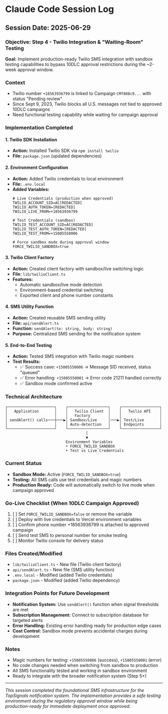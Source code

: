 # Claude Code Session Log

## Session Date: 2025-06-29

### Objective: Step 4 - Twilio Integration & "Waiting-Room" Testing

**Goal:** Implement production-ready Twilio SMS integration with sandbox testing capabilities to bypass 10DLC approval restrictions during the ~2-week approval window.

### Context
- Twilio number `+18563936799` is linked to Campaign `CMf808c9...` with status "Pending review"
- Since Sept 9, 2023, Twilio blocks all U.S. messages not tied to approved 10DLC campaigns
- Need functional testing capability while waiting for campaign approval

### Implementation Completed

#### 1. Twilio SDK Installation
- **Action:** Installed Twilio SDK via `npm install twilio`
- **File:** `package.json` (updated dependencies)

#### 2. Environment Configuration
- **Action:** Added Twilio credentials to local environment
- **File:** `.env.local`
- **Added Variables:**
  ```env
  # Live Credentials (production when approved)
  TWILIO_ACCOUNT_SID=AC[REDACTED]
  TWILIO_AUTH_TOKEN=[REDACTED]
  TWILIO_LIVE_FROM=+18563936799
  
  # Test Credentials (sandbox)
  TWILIO_TEST_ACCOUNT_SID=AC[REDACTED]
  TWILIO_TEST_AUTH_TOKEN=[REDACTED]
  TWILIO_TEST_FROM=+15005550006
  
  # Force sandbox mode during approval window
  FORCE_TWILIO_SANDBOX=true
  ```

#### 3. Twilio Client Factory
- **Action:** Created client factory with sandbox/live switching logic
- **File:** `lib/twilioClient.ts`
- **Features:**
  - Automatic sandbox/live mode detection
  - Environment-based credential switching
  - Exported client and phone number constants

#### 4. SMS Utility Function
- **Action:** Created reusable SMS sending utility
- **File:** `api/sendAlert.ts`
- **Function:** `sendAlert(to: string, body: string)`
- **Purpose:** Centralized SMS sending for the notification system

#### 5. End-to-End Testing
- **Action:** Tested SMS integration with Twilio magic numbers
- **Test Results:**
  - ✅ Success case: `+15005550006` → Message SID received, status "queued"
  - ✅ Error handling: `+15005550001` → Error code 21211 handled correctly
  - ✅ Sandbox mode confirmed active

### Technical Architecture

```
┌─────────────────────┐    ┌──────────────────┐    ┌─────────────────┐
│   Application       │    │   Twilio Client  │    │   Twilio API    │
│                     │    │   Factory        │    │                 │
│ sendAlert() calls───┼───▶│ Sandbox/Live     │───▶│ Test/Live       │
│                     │    │ Auto-detection   │    │ Endpoints       │
└─────────────────────┘    └──────────────────┘    └─────────────────┘
                                    │
                                    ▼
                           Environment Variables
                           • FORCE_TWILIO_SANDBOX
                           • Test vs Live Credentials
```

### Current Status
- **Sandbox Mode:** Active (`FORCE_TWILIO_SANDBOX=true`)
- **Testing:** All SMS calls use test credentials and magic numbers
- **Production Ready:** Code will automatically switch to live mode when campaign approved

### Go-Live Checklist (When 10DLC Campaign Approved)
1. [ ] Set `FORCE_TWILIO_SANDBOX=false` or remove the variable
2. [ ] Deploy with live credentials to Vercel environment variables
3. [ ] Confirm phone number +18563936799 is attached to approved campaign
4. [ ] Send test SMS to personal number for smoke testing
5. [ ] Monitor Twilio console for delivery status

### Files Created/Modified
- `lib/twilioClient.ts` - New file (Twilio client factory)
- `api/sendAlert.ts` - New file (SMS utility function)
- `.env.local` - Modified (added Twilio credentials)
- `package.json` - Modified (added Twilio dependency)

### Integration Points for Future Development
- **Notification System:** Use `sendAlert()` function when signal thresholds are met
- **Subscription Management:** Connect to subscription database for targeted alerts
- **Error Handling:** Existing error handling ready for production edge cases
- **Cost Control:** Sandbox mode prevents accidental charges during development

### Notes
- Magic numbers for testing: `+15005550006` (success), `+15005550001` (error)
- No code changes needed when switching from sandbox to production
- All SMS functionality tested and working in sandbox environment
- Ready to integrate with the broader notification system (Step 5+)

---
*This session completed the foundational SMS infrastructure for the TopSignals notification system. The implementation provides a safe testing environment during the regulatory approval window while being production-ready for immediate deployment once approved.*